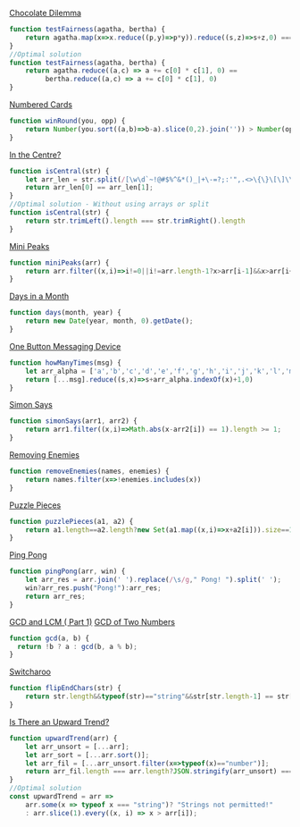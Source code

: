
[Chocolate Dilemma](https://edabit.com/challenge/SLsJZd8EzW8nDoT5f)
```javascript
function testFairness(agatha, bertha) {
	return agatha.map(x=>x.reduce((p,y)=>p*y)).reduce((s,z)=>s+z,0) === bertha.map(x=>x.reduce((p,y)=>p*y)).reduce((s,z)=>s+z,0);
}
//Optimal solution 
function testFairness(agatha, bertha) {
	return agatha.reduce((a,c) => a += c[0] * c[1], 0) ==
         bertha.reduce((a,c) => a += c[0] * c[1], 0)
}
```

[Numbered Cards](https://edabit.com/challenge/JMht24XNt8Swf4MRL)
```javascript
function winRound(you, opp) {
	return Number(you.sort((a,b)=>b-a).slice(0,2).join('')) > Number(opp.sort((a,b)=>b-a).slice(0,2).join(''));
}
```

[In the Centre?](https://edabit.com/challenge/EatpBWKGDGvntrMmo)
```javascript
function isCentral(str) {
	let arr_len = str.split(/[\w\d`~!@#$%^&*()_|+\-=?;:'",.<>\{\}\[\]\\\/]/gi).map(x=>x.length)
	return arr_len[0] == arr_len[1];
}
//Optimal solution - Without using arrays or split 
function isCentral(str) {
	return str.trimLeft().length === str.trimRight().length
}
```

[Mini Peaks](https://edabit.com/challenge/jJmSKcXeYWC3pTjBT)
```javascript
function miniPeaks(arr) {
	return arr.filter((x,i)=>i!=0||i!=arr.length-1?x>arr[i-1]&&x>arr[i+1]:'');
}
```

[Days in a Month](https://edabit.com/challenge/wNhCHwPXNLJwrTith)
```javascript
function days(month, year) {
	return new Date(year, month, 0).getDate();
}
```

[One Button Messaging Device](https://edabit.com/challenge/TEvX5dzA4RS7ZLtxe)
```javascript
function howManyTimes(msg) {
	let arr_alpha = ['a','b','c','d','e','f','g','h','i','j','k','l','m','n','o','p','q','r','s','t','u','v','w','x','y','z']
	return [...msg].reduce((s,x)=>s+arr_alpha.indexOf(x)+1,0)
}
```

[Simon Says](https://edabit.com/challenge/i7gQkdYrx4yyW7uLp)
```javascript
function simonSays(arr1, arr2) {
	return arr1.filter((x,i)=>Math.abs(x-arr2[i]) == 1).length >= 1;
}
```

[Removing Enemies](https://edabit.com/challenge/maTTAmN9j8creL4Jq)
```javascript
function removeEnemies(names, enemies) {
	return names.filter(x=>!enemies.includes(x))
}
```

[Puzzle Pieces](https://edabit.com/challenge/Zu4LyLXhd9e49krFP)
```javascript
function puzzlePieces(a1, a2) {
	return a1.length==a2.length?new Set(a1.map((x,i)=>x+a2[i])).size==1:false;
}
```

[Ping Pong](https://edabit.com/challenge/S7oxczk4Rtu99kaZ8)
```javascript
function pingPong(arr, win) {
	let arr_res = arr.join(' ').replace(/\s/g," Pong! ").split(' ');
	win?arr_res.push("Pong!"):arr_res;
	return arr_res;
}
```

[GCD and LCM ( Part 1)](https://edabit.com/challenge/M7PGwcinRM9ntmqPS)
[GCD of Two Numbers](https://edabit.com/challenge/3HPSLLjh8Go5QPq3C)
```javascript
function gcd(a, b) {
  return !b ? a : gcd(b, a % b);
}
```

[Switcharoo](https://edabit.com/challenge/2dcXsuTD68iRK5MiT)
```javascript
function flipEndChars(str) {
	return str.length&&typeof(str)=="string"&&str[str.length-1] == str[0]?"Two's a pair.":str.length==0 || typeof(str)!="string"?"Incompatible.":str[str.length-1] + str.slice(1,-1) + str[0];
}
```

[Is There an Upward Trend?](https://edabit.com/challenge/X3JBqvoG5aq38Dc38)
```javascript
function upwardTrend(arr) {
	let arr_unsort = [...arr];
	let arr_sort = [...arr.sort()];
	let arr_fil = [...arr_unsort.filter(x=>typeof(x)=="number")];
	return arr_fil.length === arr.length?JSON.stringify(arr_unsort) === JSON.stringify(arr_sort):'Strings not permitted!';
}
//Optimal solution
const upwardTrend = arr => 
	arr.some(x => typeof x === "string")? "Strings not permitted!" 
	: arr.slice(1).every((x, i) => x > arr[i]);
```

[]()
```javascript
```

[]()
```javascript
```

[]()
```javascript
```
